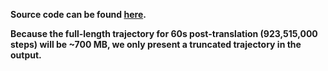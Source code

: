 **Source code can be found [here](Post_translational_folding/post_trans_single_run.py).**

**Because the full-length trajectory for 60s post-translation (923,515,000 steps) will be ~700 MB, we only present a truncated trajectory in the output.**
